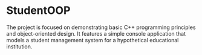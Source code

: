 # StudentOOP
The project is focused on demonstrating basic C++ programming principles and object-oriented design. It features a simple console application that models a student management system for a hypothetical educational institution.

